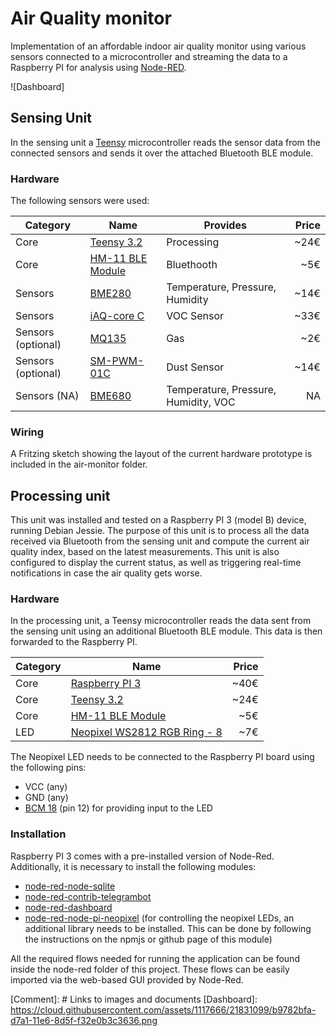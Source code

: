 # Air Quality monitor
Implementation of an affordable indoor air quality monitor using various sensors connected to a microcontroller and streaming the data to a Raspberry PI for analysis using [Node-RED](http://nodered.org/).

![Dashboard]


## Sensing Unit
In the sensing unit a [Teensy](https://www.pjrc.com/teensy/) microcontroller reads the sensor data from the connected sensors and sends it over the attached Bluetooth BLE module.

### Hardware
The following sensors were used:

| Category            | Name                                                                                                  | Provides                             | Price   |
|---------------------|-------------------------------------------------------------------------------------------------------|--------------------------------------|--------:|
| Core                | [Teensy 3.2](https://www.pjrc.com/teensy/)                                                            | Processing                           | ~24€ |
| Core                | [HM-11 BLE Module](http://wiki.seeed.cc/Bluetooth_V4.0_HM_11_BLE_Module/)                             | Bluethooth                           |  ~5€ |
| Sensors             | [BME280](https://www.bosch-sensortec.com/bst/products/all_products/bme280)                            | Temperature, Pressure, Humidity      | ~14€ |
| Sensors             | [iAQ-core C](http://ams.com/eng/Products/Environmental-Sensors/Air-Quality-Sensors/iAQ-core-C)        | VOC Sensor                           | ~33€ |
| Sensors (optional)  | [MQ135](https://www.olimex.com/Products/Components/Sensors/SNS-MQ135/)                                | Gas                                  |  ~2€ |
| Sensors (optional)  | [SM-PWM-01C](http://www.amphenol-sensors.com/en/component/edocman/3-co2/4-co2-modules/194-sm-pwm-01c) | Dust Sensor                          | ~14€ |
| Sensors (NA) | [BME680](https://www.bosch-sensortec.com/bst/products/all_products/bme680)                                   | Temperature, Pressure, Humidity, VOC |        NA |

### Wiring
A Fritzing sketch showing the layout of the current hardware prototype is included in the air-monitor folder.

## Processing unit
This unit was installed and tested on a Raspberry PI 3 (model B) device, running Debian Jessie. The purpose of this unit is to process all the data received via Bluetooth from the sensing unit and compute the current air quality index, based on the latest measurements. This unit is also configured to display the current status, as well as triggering real-time notifications in case the air quality gets worse.

### Hardware
In the processing unit, a Teensy microcontroller reads the data sent from the sensing unit using an additional Bluetooth BLE module. This data is then forwarded to the Raspberry PI.

| Category | Name                                                                           | Price |
|----------|--------------------------------------------------------------------------------|------:|
| Core     | [Raspberry PI 3](https://www.raspberrypi.org/products/raspberry-pi-3-model-b/) | ~40€  |
| Core     | [Teensy 3.2](https://www.pjrc.com/teensy/)                                     | ~24€  |
| Core     | [HM-11 BLE Module](http://wiki.seeed.cc/Bluetooth_V4.0_HM_11_BLE_Module/)      |  ~5€  |
| LED      | [Neopixel WS2812 RGB Ring - 8](http://www.watterott.com/de/WS2812B-RGB-Ring-8) |  ~7€  |

The Neopixel LED needs to be connected to the Raspberry PI board using the following pins:
- VCC (any)
- GND (any)
- [BCM 18](https://pinout.xyz/pinout/pin12_gpio18) (pin 12) for providing input to the LED


### Installation
Raspberry PI 3 comes with a pre-installed version of Node-Red. Additionally, it is necessary to install the following modules:
- [node-red-node-sqlite](https://www.npmjs.com/package/node-red-node-sqlite)
- [node-red-contrib-telegrambot](https://github.com/windkh/node-red-contrib-telegrambot)
- [node-red-dashboard](https://github.com/node-red/node-red-dashboard)
- [node-red-node-pi-neopixel](https://www.npmjs.com/package/node-red-node-pi-neopixel)
(for controlling the neopixel LEDs, an additional library needs to be installed. This can be done by following the instructions on the npmjs or github page of this module)

All the required flows needed for running the application can be found inside the node-red folder of this project. These flows can be easily imported via the web-based GUI provided by Node-Red.


[Comment]: # Links to images and documents
[Dashboard]: https://cloud.githubusercontent.com/assets/1117666/21831099/b9782bfa-d7a1-11e6-8d5f-f32e0b3c3636.png
